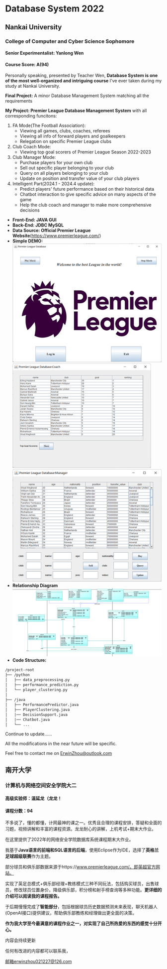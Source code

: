 #  Database System 2022
## Nankai University
###  College of Computer and Cyber Science Sophomore
#### Senior Experimentalist: Yanlong Wen

#### Course Score: A(94)

Personally speaking,  presented by Teacher Wen, **Database System is one of the most well-organized and intriguing course** I've ever taken during my study at Nankai University.



**Final Project:** A minor Database Management System matching all the requirements

**My Project: Premier League Database Management System** with all corresponding funcitons:

1. FA Mode(The Football Association):
   * Viewing all games, clubs, coaches, referees
   * Viewing all info of forward players and goalkeepers
   * Relegation on specific Premier League clubs
2. Club Coach Mode:
   * Viewing top goal scorers of Premier League Season 2022-2023
3. Club Manager Mode:
   * Purchase players for your own club
   * Sell out specific player belonging to your club
   * Query on all players belonging to your club
   * Update on position and transfer value of your club players
4. Intelligent Part(2024.1 - 2024.4 update):
   * Predict players' future performance based on their historical data
   * Chatbot interaction to give specific advice on many aspects of the game
   * Help the club coach and manager to make more comprehensive decisions

* **Front-End: JAVA GUI** 
* **Back-End: JDBC MySQL**
* **Data Source: Official Premier League Website**(https://www.premierleague.com/)
* **Simple DEMO:**
![alt text](image/image-1.png)
![alt text](image/image-2.png)
![alt text](image/image-3.png)
* **Relationship Diagram**
![alt text](image/image.png)
* **Code Structure:**
```
/project-root
├── /python
│   ├── data_preprocessing.py
│   ├── performance_prediction.py
│   └── player_clustering.py
│
├── /java
│   ├── PerformancePredictor.java
│   ├── PlayerClustering.java
│   |── DecisionSupport.java
│   |── Chatbot.java
│   └── ...
```


Continue to update......

All the modifications in the near future will be specific.

Feel free to contact me on ErwinZhou@outlook.com







## 南开大学

### 计算机与网络空间安全学院大二

#### 高级实验师：温延龙（龙龙！

#### 课程分数：94

不多说了，懂的都懂，计网最神的课之一。优秀且合理的课程安排，答疑和全面的习题，视频讲解和丰富的课程资源。龙龙耐心的讲解，上机考试+期末大作业。

在这里提供了2022年的网络安全学院数据库系统课程期末大作业。

我基于**Java语言的前端和SQL语言的后端**，使用Eclipse作为IDE，选择了**英格兰足球超级联赛**作为主题。

部分球员和俱乐部数据来源于https://www.premierleague.com/。即英超官方网站。

实现了英足总模式+俱乐部经理+教练模式三种不同玩法，包括购买球员，出售球员，修改球员位置身价，降级俱乐部，积分榜和射手榜查询等多种功能。**更详细的介绍可以阅读我的课程报告。**

于后期慢慢完成了**智能部分**，包括根据球员历史数据预测未来表现，聊天机器人(OpenAI接口)提供建议，帮助俱乐部教练和经理做出更全面的决策。

**作为我大学至今最满意的课程作业之一，对实现了自己所热爱的东西的感觉十分开心。**

内容会持续更新

任何有改进的内容都可以联系我，

邮箱erwinzhou021227@126.com